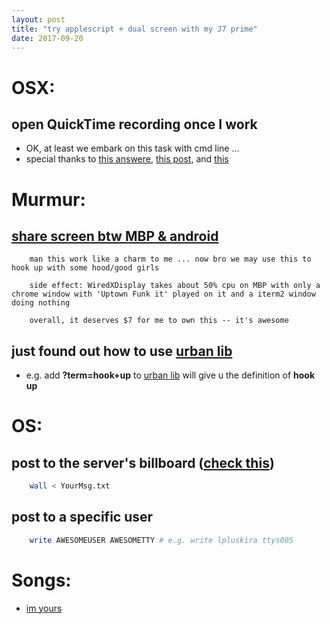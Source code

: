 ```yaml
---
layout: post
title: "try applescript + dual screen with my J7 prime"
date: 2017-09-20
---
```


# OSX:
## open QuickTime recording once I work
- OK, at least we embark on this task with cmd line ...
- special thanks to [this answere](https://stackoverflow.com/a/17600520 "this answere"), [this post](https://discussions.apple.com/message/668654#message668654 "this post"), and [this](http://macscripter.net/viewtopic.php?pid=96785#p96785 "simple ops on dates")

# Murmur:
## [share screen btw MBP & android](https://www.splashtop.com/wiredxdisplay)
```
    man this work like a charm to me ... now bro we may use this to hook up with some hood/good girls
    
    side effect: WiredXDisplay takes about 50% cpu on MBP with only a chrome window with 'Uptown Funk it' played on it and a iterm2 window doing nothing
    
    overall, it deserves $7 for me to own this -- it's awesome
```

## just found out how to use [urban lib](http://www.urbandictionary.com/define.php? "useful for some cool phrases")
- e.g. add __?term=hook+up__ to [urban lib](http://www.urbandictionary.com/define.php?) will give u the definition of __hook up__


# OS:
## post to the server's billboard ([check this](https://www.garron.me/en/go2linux/how-to-use-wall-to-send-broadcast-message-on-linux.html))
```bash
    wall < YourMsg.txt
```

## post to a specific user
```bash
    write AWESOMEUSER AWESOMETTY # e.g. write lpluskira ttys005
```


# Songs:
- [im yours](https://www.youtube.com/watch?v=0TWzIVawYTU)
